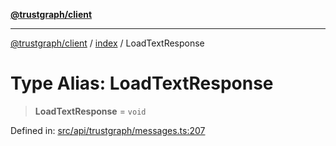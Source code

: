 [**@trustgraph/client**](../../README.md)

***

[@trustgraph/client](../../README.md) / [index](../README.md) / LoadTextResponse

# Type Alias: LoadTextResponse

> **LoadTextResponse** = `void`

Defined in: [src/api/trustgraph/messages.ts:207](https://github.com/trustgraph-ai/trustgraph-ts-client/blob/dd779923b4eaffccd17ba61aaee70d2766e28e49/src/api/trustgraph/messages.ts#L207)
